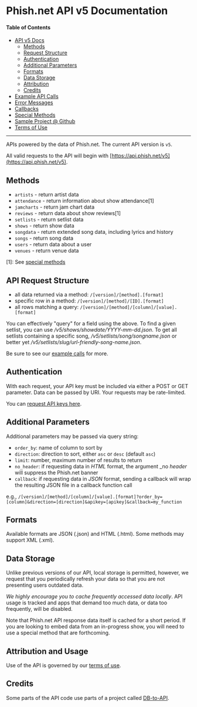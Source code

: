 # Phish.net API v5 Documentation

#### Table of Contents

- [API v5 Docs](https://docs.phish.net/)
  - [Methods](https://docs.phish.net/#methods)
  - [Request Structure](https://docs.phish.net/#requestStructure)
  - [Authentication](https://docs.phish.net/#authentication)
  - [Additional Parameters](https://docs.phish.net/#parameters)
  - [Formats](https://docs.phish.net/#formats)
  - [Data Storage](https://docs.phish.net/#dataStorage)
  - [Attribution](https://docs.phish.net/#attribution)
  - [Credits](https://docs.phish.net/#credits)
- [Example API Calls](https://docs.phish.net/examples)
- [Error Messages](https://docs.phish.net/errors)
- [Callbacks](https://docs.phish.net/callbacks)
- [Special Methods](https://docs.phish.net/special-methods)
- [Sample Project @ Github](https://github.com/phishnet/api-v5)
- [Terms of Use](https://docs.phish.net/terms-of-use)

* * *

APIs powered by the data of Phish.net. The current API version is `v5`.

All valid requests to the API will begin with [https://api.phish.net/v5](https://api.phish.net/v5).

## Methods

- `artists` \- return artist data
- `attendance` \- return information about show attendance\[1\]
- `jamcharts` \- return jam chart data
- `reviews` \- return data about show reviews\[1\]
- `setlists` \- return setlist data
- `shows` \- return show data
- `songdata` \- return extended song data, including lyrics and history
- `songs` \- return song data
- `users` \- return data about a user
- `venues` \- return venue data

\[1\]: See [special methods](https://docs.phish.net/special-methods)

## API Request Structure

- all data returned via a method: `/[version]/[method].[format]`
- specific row in a method: `/[version]/[method]/[ID].[format]`
- all rows matching a query: `/[version]/[method]/[column]/[value].[format]`

You can effectively "query" for a field using the above. To find a given setlist, you can use _/v5/shows/showdate/YYYY-mm-dd.json_. To get all setlists containing a specific song, _/v5/setlists/song/songname.json_ or better yet _/v5/setlists/slug/url-friendly-song-name.json_.

Be sure to see our [example calls](https://docs.phish.net/examples) for more.

## Authentication

With each request, your API key must be included via either a POST or GET parameter. Data can be passed by URI. Your requests may be rate-limited.

You can [request API keys here](https://phish.net/api/keys/).

## Additional Parameters

Additional parameters may be passed via query string:

- `order_by`: name of column to sort by
- `direction`: direction to sort, either `asc` or `desc` (default `asc`)
- `limit`: number, maximum number of results to return
- `no_header`: if requesting data in _HTML_ format, the argument \_no _header_ will suppress the Phish.net banner
- `callback`: if requesting data in _JSON_ format, sending a callback will wrap the resulting JSON file in a callback function call

e.g., `/[version]/[method]/[column]/[value].[format]?order_by=[column]&direction=[direction]&apikey=[apikey]&callback=my_function`

## Formats

Available formats are JSON (.json) and HTML (.html). Some methods may support XML (.xml).

## Data Storage

Unlike previous versions of our API, local storage is permitted, however, we request that you periodically refresh your data so that you are not presenting users outdated data.

_We highly encourage you to cache frequently accessed data locally_. API usage is tracked and apps that demand too much data, or data too frequently, will be disabled.

Note that Phish.net API response data itself is cached for a short period. If you are looking to embed data from an in-progress show, you will need to use a special method that are forthcoming.

## Attribution and Usage

Use of the API is governed by our [terms of use](https://api.phish.net/keys/).

## Credits

Some parts of the API code use parts of a project called [DB-to-API](https://github.com/project-open-data/db-to-api).